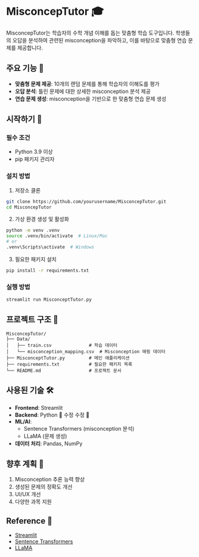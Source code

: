 # MisconcepTutor 🎓

MisconcepTutor는 학습자의 수학 개념 이해를 돕는 맞춤형 학습 도구입니다. 학생들의 오답을 분석하여 관련된 misconception을 파악하고, 이를 바탕으로 맞춤형 연습 문제를 제공합니다.

## 주요 기능 🌟

- **맞춤형 문제 제공**: 10개의 랜덤 문제를 통해 학습자의 이해도를 평가
- **오답 분석**: 틀린 문제에 대한 상세한 misconception 분석 제공
- **연습 문제 생성**: misconception을 기반으로 한 맞춤형 연습 문제 생성

## 시작하기 🚀

### 필수 조건
- Python 3.9 이상
- pip 패키지 관리자

### 설치 방법

1. 저장소 클론
```bash
git clone https://github.com/yourusername/MisconcepTutor.git
cd MisconcepTutor
```

2. 가상 환경 생성 및 활성화
```bash
python -m venv .venv
source .venv/bin/activate  # Linux/Mac
# or
.venv\Scripts\activate  # Windows
```

3. 필요한 패키지 설치
```bash
pip install -r requirements.txt
```

### 실행 방법

```bash
streamlit run MisconceptTutor.py
```

## 프로젝트 구조 📁

```
MisconcepTutor/
├── Data/
│   ├── train.csv              # 학습 데이터
│   └── misconception_mapping.csv  # Misconception 매핑 데이터
├── MisconceptTutor.py         # 메인 애플리케이션
├── requirements.txt           # 필요한 패키지 목록
└── README.md                  # 프로젝트 문서
```

## 사용된 기술 🛠️

- **Frontend**: Streamlit
- **Backend**: Python
🐯 수정 수정 🐯
- **ML/AI**: 
  - Sentence Transformers (misconception 분석)
  - LLaMA (문제 생성)
- **데이터 처리**: Pandas, NumPy


## 향후 계획 🔮

1. Misconception 추론 능력 향상
2. 생성된 문제의 정확도 개선
3. UI/UX 개선
4. 다양한 과목 지원

## Reference 🙏

- [Streamlit](https://streamlit.io/)
- [Sentence Transformers](https://www.sbert.net/)
- [LLaMA](https://ai.meta.com/llama/)
